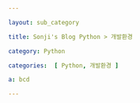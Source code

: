 ```yaml
---

layout: sub_category

title: Sonji's Blog Python > 개발환경

category: Python

categories:  [ Python, 개발환경 ]

a: bcd

---
```

